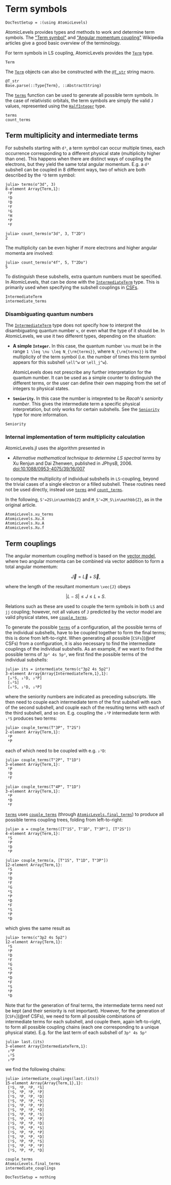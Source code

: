 # Term symbols

```@meta
DocTestSetup = :(using AtomicLevels)
```

AtomicLevels provides types and methods to work and determine term symbols. The ["Term
symbol"](https://en.wikipedia.org/wiki/Term_symbol) and ["Angular momentum
coupling"](https://en.wikipedia.org/wiki/Angular_momentum_coupling) Wikipedia articles give
a good basic overview of the terminology.

For term symbols in LS coupling, AtomicLevels provides the [`Term`](@ref) type.

```@docs
Term
```

The [`Term`](@ref) objects can also be constructed with the [`@T_str`](@ref) string macro.

```@docs
@T_str
Base.parse(::Type{Term}, ::AbstractString)
```

The [`terms`](@ref) function can be used to generate all possible term symbols. In the case
of relativistic orbitals, the term symbols are simply the valid ``J`` values, represented
using the [`HalfInteger`](https://github.com/sostock/HalfIntegers.jl) type.

```@docs
terms
count_terms
```

## Term multiplicity and intermediate terms

For subshells starting with `d³`, a term symbol can occur multiple times, each occurrence
corresponding to a different physical state (multiplicity higher than one). This happens
when there are distinct ways of coupling the electrons, but they yield the same total
angular momentum. E.g. a `d³` subshell can be coupled in 8 different ways, two of which are
both described by the `²D` term symbol:

```jldoctest
julia> terms(o"3d", 3)
8-element Array{Term,1}:
 ²P
 ²D
 ²D
 ²F
 ²G
 ²H
 ⁴P
 ⁴F

julia> count_terms(o"3d", 3, T"2D")
2
```

The multiplicity can be even higher if more electrons and higher angular momenta are
involved:

```jldoctest
julia> count_terms(o"4f", 5, T"2Do")
5
```

To distinguish these subshells, extra quantum numbers must be specified. In AtomicLevels,
that can be done with the [`IntermediateTerm`](@ref) type. This is primarily used when
specifying the subshell couplings in [CSFs](@ref).

```@docs
IntermediateTerm
intermediate_terms
```

### Disambiguating quantum numbers

The [`IntermediateTerm`](@ref) type does not specify how to interpret the disambiguating
quantum number ``ν``, or even what the type of it should be. In AtomicLevels, we use it two
different types, depending on the situation:

* **A simple `Integer`.** In this case, the quantum number ``\nu`` must be in the range
  ``1 \leq \nu \leq N_{\rm{terms}}``, where ``N_{\rm{terms}}`` is the multiplicity of the
  term symbol (i.e. the number of times this term symbol appears for this subshell
  ``\ell^w`` or ``\ell_j^w``).

  AtomicLevels does not prescribe any further interpretation for the quantum number.
  It can be used as a simple counter to distinguish the different terms, or the user can
  define their own mapping from the set of integers to physical states.

* **`Seniority`.** In this case the number is intepreted to be _Racah's seniority
  number_. This gives the intermediate term a specific physical interpretation, but only
  works for certain subshells. See the [`Seniority`](@ref) type for more information.

```@docs
Seniority
```

### Internal implementation of term multiplicity calculation

AtomicLevels.jl uses the algorithm presented in

- _Alternative mathematical technique to determine LS spectral terms_
  by Xu Renjun and Dai Zhenwen, published in JPhysB, 2006.
  [doi:10.1088/0953-4075/39/16/007](https://dx.doi.org/10.1088/0953-4075/39/16/007)

to compute the multiplicity of individual subshells in ``LS``-coupling, beyond the
trivial cases of a single electron or a filled subshell. These
routines need not be used directly, instead use [`terms`](@ref) and
[`count_terms`](@ref).

In the following, ``S'=2S\in\mathbb{Z}`` and
``M_S'=2M_S\in\mathbb{Z}``, as in the original article.

```@docs
AtomicLevels.xu_terms
AtomicLevels.Xu.X
AtomicLevels.Xu.A
AtomicLevels.Xu.f
```

## Term couplings

The angular momentum coupling method is based on the [vector
model](https://en.wikipedia.org/wiki/Vector_model_of_the_atom),
where two angular momenta can be combined via vector addition to form
a total angular momentum:

```math
\vec{J} = \vec{L} + \vec{S},
```

where the length of the resultant momentum ``\vec{J}`` obeys

```math
|L-S| \leq J \leq L+S.
```

Relations such as these are used to couple the term symbols in both
``LS`` and ``jj`` coupling; however, not all values of ``J`` predicted
by the vector model are valid physical states, see
[`couple_terms`](@ref).

To generate the possible [`terms`](@ref) of a configuration, all the
possible terms of the individual subshells, have to be coupled
together to form the final terms; this is done from
left-to-right. When generating all possible [`CSFs`](@ref CSFs) from a
configuration, it is also necessary to find the intermediate couplings
of the individual subshells. As an example, if we want to find the
possible terms of `3p² 4s 5p²`, we first find the possible terms of the
individual subshells:

```jldoctest intermediate_term_examples
julia> its = intermediate_terms(c"3p2 4s 5p2")
3-element Array{Array{IntermediateTerm,1},1}:
 [₀¹S, ₂¹D, ₂³P]
 [₁²S]
 [₀¹S, ₂¹D, ₂³P]
```

where the seniority numbers are indicated as preceding subscripts. We
then need to couple each intermediate term of the first subshell with
each of the second subshell, and couple each of the resulting terms
with each of the third subshell, and so on. E.g. coupling the `₂³P`
intermediate term with `₁²S` produces two terms:

```jldoctest
julia> couple_terms(T"3P", T"2S")
2-element Array{Term,1}:
 ²P
 ⁴P
```

each of which need to be coupled with e.g. `₂¹D`:

```jldoctest
julia> couple_terms(T"2P", T"1D")
3-element Array{Term,1}:
 ²P
 ²D
 ²F

julia> couple_terms(T"4P", T"1D")
3-element Array{Term,1}:
 ⁴P
 ⁴D
 ⁴F
```

[`terms`](@ref) uses [`couple_terms`](@ref) (through
[`AtomicLevels.final_terms`](@ref)) to produce all possible terms
coupling trees, folding from left-to-right:

```jldoctest
julia> a = couple_terms([T"1S", T"1D", T"3P"], [T"2S"])
4-element Array{Term,1}:
 ²S
 ²P
 ²D
 ⁴P

julia> couple_terms(a, [T"1S", T"1D", T"3P"])
12-element Array{Term,1}:
 ²S
 ²P
 ²D
 ²F
 ²G
 ⁴S
 ⁴P
 ⁴D
 ⁴F
 ⁶S
 ⁶P
 ⁶D
```

which gives the same result as

```jldoctest
julia> terms(c"3p2 4s 5p2")
12-element Array{Term,1}:
 ²S
 ²P
 ²D
 ²F
 ²G
 ⁴S
 ⁴P
 ⁴D
 ⁴F
 ⁶S
 ⁶P
 ⁶D
```

Note that for the generation of final terms, the intermediate terms
need not be kept (and their seniority is not important). However, for
the generation of [`CSFs`](@ref CSFs), we need to form all possible
combinations of intermediate terms for each subshell, and couple them,
again left-to-right, to form all possible coupling chains (each one
corresponding to a unique physical state). E.g. for the last term of
each subshell of `3p² 4s 5p²`

```jldoctest intermediate_term_examples
julia> last.(its)
3-element Array{IntermediateTerm,1}:
 ₂³P
 ₁²S
 ₂³P
```

we find the following chains:

```jldoctest intermediate_term_examples
julia> intermediate_couplings(last.(its))
15-element Array{Array{Term,1},1}:
 [¹S, ³P, ²P, ²S]
 [¹S, ³P, ²P, ²P]
 [¹S, ³P, ²P, ²D]
 [¹S, ³P, ²P, ⁴S]
 [¹S, ³P, ²P, ⁴P]
 [¹S, ³P, ²P, ⁴D]
 [¹S, ³P, ⁴P, ²S]
 [¹S, ³P, ⁴P, ²P]
 [¹S, ³P, ⁴P, ²D]
 [¹S, ³P, ⁴P, ⁴S]
 [¹S, ³P, ⁴P, ⁴P]
 [¹S, ³P, ⁴P, ⁴D]
 [¹S, ³P, ⁴P, ⁶S]
 [¹S, ³P, ⁴P, ⁶P]
 [¹S, ³P, ⁴P, ⁶D]
```

```@docs
couple_terms
AtomicLevels.final_terms
intermediate_couplings
```

```@meta
DocTestSetup = nothing
```
